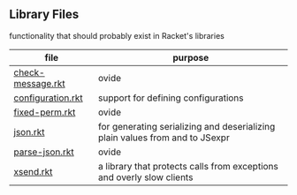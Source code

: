 ## Library Files 

functionality that should probably exist in Racket's libraries	 	    

| file | purpose |
|--------------------- | ------- |
| [check-message.rkt](check-message.rkt) | ovide | 
| [configuration.rkt](configuration.rkt) | support for defining configurations | 
| [fixed-perm.rkt](fixed-perm.rkt) | ovide | 
| [json.rkt](json.rkt) | for generating serializing and deserializing plain values from and to JSexpr | 
| [parse-json.rkt](parse-json.rkt) | ovide | 
| [xsend.rkt](xsend.rkt) | a library that protects calls from exceptions and overly slow clients | 

